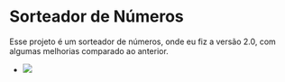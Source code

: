 <h1>Sorteador de Números</h1>

<p> Esse projeto é um sorteador de números, onde eu fiz a versão 2.0, com algumas melhorias comparado ao anterior.</p>

- <a href="https://felipeaugustofialho.github.io/Random-2.0/"> <img src="https://img.shields.io/badge/website-000000?style=for-the-badge&logo=About.me&logoColor=white"/><a/>
